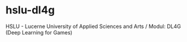 # hslu-dl4g
HSLU - Lucerne University of Applied Sciences and Arts / Modul: DL4G (Deep Learning for Games)
